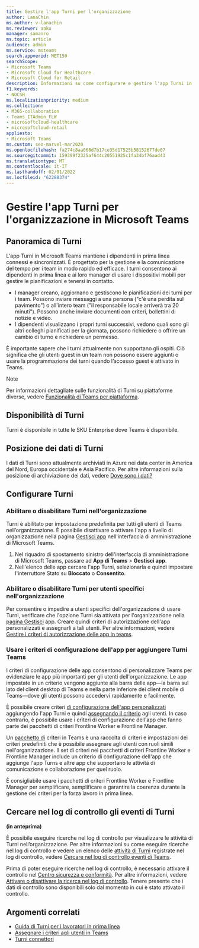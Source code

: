 ```yaml
---
title: Gestire l'app Turni per l'organizzazione
author: LanaChin
ms.author: v-lanachin
ms.reviewer: aaku
manager: samanro
ms.topic: article
audience: admin
ms.service: msteams
search.appverid: MET150
searchScope:
- Microsoft Teams
- Microsoft Cloud for Healthcare
- Microsoft Cloud for Retail
description: Informazioni su come configurare e gestire l'app Turni in Teams per i lavoratori in prima linea nell'organizzazione.
f1.keywords:
- NOCSH
ms.localizationpriority: medium
ms.collection:
- M365-collaboration
- Teams_ITAdmin_FLW
- microsoftcloud-healthcare
- microsoftcloud-retail
appliesto:
- Microsoft Teams
ms.custom: seo-marvel-mar2020
ms.openlocfilehash: fa274c8aa068d7b17ce35d17525b58152677de07
ms.sourcegitcommit: 159399f2325af644c20551925c1fa34bf76aad43
ms.translationtype: MT
ms.contentlocale: it-IT
ms.lasthandoff: 02/01/2022
ms.locfileid: "62288374"
---
```

# <a name="manage-the-shifts-app-for-your-organization-in-microsoft-teams"></a>Gestire l'app Turni per l'organizzazione in Microsoft Teams

## <a name="overview-of-shifts"></a>Panoramica di Turni

L'app Turni in Microsoft Teams mantiene i dipendenti in prima linea connessi e sincronizzati. È progettato per la gestione e la comunicazione del tempo per i team in modo rapido ed efficace. I turni consentono ai dipendenti in prima linea e ai loro manager di usare i dispositivi mobili per gestire le pianificazioni e tenersi in contatto.

- I manager creano, aggiornano e gestiscono le pianificazioni dei turni per i team. Possono inviare messaggi a una persona ("c'è una perdita sul pavimento") o all'intero team ("il responsabile locale arriverà tra 20 minuti"). Possono anche inviare documenti con criteri, bollettini di notizie e video.
- I dipendenti visualizzano i propri turni successivi, vedono quali sono gli altri colleghi pianificati per la giornata, possono richiedere o offrire un cambio di turno e richiedere un permesso.

È importante sapere che i turni attualmente non supportano gli ospiti. Ciò significa che gli utenti guest in un team non possono essere aggiunti o usare la programmazione dei turni quando l’accesso guest è attivato in Teams.

> [!Note]
> Per informazioni dettagliate sulle funzionalità di Turni su piattaforme diverse, vedere [Funzionalità di Teams per piattaforma](https://support.microsoft.com/office/teams-features-by-platform-debe7ff4-7db4-4138-b7d0-fcc276f392d3).

## <a name="availability-of-shifts"></a>Disponibilità di Turni

Turni è disponibile in tutte le SKU Enterprise dove Teams è disponibile.

## <a name="location-of-shifts-data"></a>Posizione dei dati di Turni

I dati di Turni sono attualmente archiviati in Azure nei data center in America del Nord, Europa occidentale e Asia Pacifico. Per altre informazioni sulla posizione di archiviazione dei dati, vedere [Dove sono i dati?](http://o365datacentermap.azurewebsites.net/)

## <a name="set-up-shifts"></a>Configurare Turni

### <a name="enable-or-disable-shifts-in-your-organization"></a>Abilitare o disabilitare Turni nell'organizzazione

Turni è abilitato per impostazione predefinita per tutti gli utenti di Teams nell’organizzazione. È possibile disattivare o attivare l'app a livello di organizzazione nella pagina [Gestisci app](../../manage-apps.md) nell'interfaccia di amministrazione di Microsoft Teams.

1. Nel riquadro di spostamento sinistro dell'interfaccia di amministrazione di Microsoft Teams, passare ad **App di Teams** > **Gestisci app**.
2. Nell'elenco delle app cercare l'app Turni, selezionarla e quindi impostare l'interruttore Stato su **Bloccato** o **Consentito**.

### <a name="enable-or-disable-shifts-for-specific-users-in-your-organization"></a>Abilitare o disabilitare Turni per utenti specifici nell'organizzazione

Per consentire o impedire a utenti specifici dell'organizzazione di usare Turni, verificare che l'opzione Turni sia attivata per l'organizzazione nella [pagina Gestisci](../../manage-apps.md) app. Creare quindi criteri di autorizzazione dell'app personalizzati e assegnarli a tali utenti. Per altre informazioni, vedere [Gestire i criteri di autorizzazione delle app in teams](../../teams-app-permission-policies.md).

### <a name="use-an-app-setup-policy-to-pin-shifts-to-teams"></a>Usare i criteri di configurazione dell'app per aggiungere Turni Teams

I criteri di configurazione delle app consentono di personalizzare Teams per evidenziare le app più importanti per gli utenti dell'organizzazione. Le app impostate in un criterio vengono aggiunte alla barra delle app&mdash;la barra sul lato del client desktop di Teams e nella parte inferiore dei client mobile di Teams&mdash;dove gli utenti possono accedervi rapidamente e facilmente.

È possibile creare criteri [di configurazione dell'app personalizzati](../../teams-app-setup-policies.md) aggiungendo l'app Turni e quindi [assegnando il criterio](../../assign-policies-users-and-groups.md) agli utenti. In caso contrario, è possibile usare i criteri di configurazione dell'app che fanno parte dei pacchetti di criteri Frontline Worker e Frontline Manager.

Un [pacchetto di](../../manage-policy-packages.md) criteri in Teams è una raccolta di criteri e impostazioni dei criteri predefiniti che è possibile assegnare agli utenti con ruoli simili nell'organizzazione. Il set di criteri nei pacchetti di criteri Frontline Worker e Frontline Manager include un criterio di configurazione dell'app che aggiunge l'app Turns e altre app che supportano le attività di comunicazione e collaborazione per quel ruolo.

È consigliabile usare i pacchetti di criteri Frontline Worker e Frontline Manager per semplificare, semplificare e garantire la coerenza durante la gestione dei criteri per la forza lavoro in prima linea.

## <a name="search-the-audit-log-for-shifts-events"></a>Cercare nel log di controllo gli eventi di Turni

**(in anteprima)**

È possibile eseguire ricerche nel log di controllo per visualizzare le attività di Turni nell’organizzazione.  Per altre informazioni su come eseguire ricerche nel log di controllo e vedere un elenco delle [attività di Turni](../../audit-log-events.md#shifts-in-teams-activities) registrate nel log di controllo, vedere [Cercare nel log di controllo eventi di Teams](../../audit-log-events.md).

Prima di poter eseguire ricerche nel log di controllo, è necessario attivare il controllo nel [Centro sicurezza e conformità](https://protection.office.com). Per altre informazioni, vedere [Attivare o disattivare la ricerca nel log di controllo](https://support.office.com/article/Turn-Office-365-audit-log-search-on-or-off-e893b19a-660c-41f2-9074-d3631c95a014). Tenere presente che i dati di controllo sono disponibili solo dal momento in cui è stato attivato il controllo.

## <a name="related-topics"></a>Argomenti correlati

- [Guida di Turni per i lavoratori in prima linea](https://support.office.com/article/apps-and-services-cc1fba57-9900-4634-8306-2360a40c665b)
- [Assegnare i criteri agli utenti in Teams](../../policy-assignment-overview.md)
- [Turni connettori](shifts-connectors.md)
